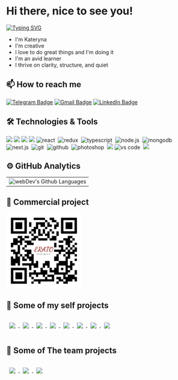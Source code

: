 # Hi there, nice to see you!

 [![Typing SVG](https://readme-typing-svg.herokuapp.com?color=%f2ec3c&lines=Software+Engineer)](https://git.io/typing-svg)  
- I'm Kateryna
- I'm creative
- I love to do great things and I'm doing it
- I'm an avid learner
- I thrive on clarity, structure, and quiet


## 📫 How to reach me

[![Telegram Badge](https://img.shields.io/badge/Telegram-informational?style=flat&logo=Telegram&logoColor=white&color=1086CA)](https://t.me/KaterynaB0rysenko)
[![Gmail Badge](https://img.shields.io/badge/Gmail-informational?style=flat&logo=Gmail&logoColor=white&color=D54B3C)](mailto:k.borysenko.kyiv@gmail.com)
[![LinkedIn Badge](https://img.shields.io/badge/LinkedIn-informational?style=flat&logo=LinkedIn&logoColor=white&color=0D76A8)](https://www.linkedin.com/in/kateryna-borysenko-176b0b216/)

## 🛠️ Technologies & Tools

![](https://img.shields.io/badge/HTML5-E34F26?style=for-the-badge&logo=html5&logoColor=white)
![](https://img.shields.io/badge/CSS3-1572B6?style=for-the-badge&logo=css3&logoColor=white)
![](https://img.shields.io/badge/Sass-CC6699?style=for-the-badge&logo=sass&logoColor=white)
![](https://img.shields.io/badge/JavaScript-EFD53C?style=for-the-badge&logo=javascript&logoColor=black)
<img alt="react" src="https://img.shields.io/badge/react-61DAFB.svg?&style=for-the-badge&logo=react&logoColor=fff" />&nbsp;
<img alt="redux" src="https://img.shields.io/badge/redux-764ABC.svg?&style=for-the-badge&logo=redux&logoColor=fff" />&nbsp;
<img alt="typescript" src="https://img.shields.io/badge/typescript-007ACC.svg?&style=for-the-badge&logo=typescript&logoColor=fff" />&nbsp;
<img alt="node.js" src="https://img.shields.io/badge/node.js-90C53F.svg?&style=for-the-badge&logo=node.js&logoColor=fff" />&nbsp;
<img alt="mongodb" src="https://img.shields.io/badge/mongodb-26A944.svg?&style=for-the-badge&logo=mongodb&logoColor=fff" />&nbsp;
<img alt="next.js" src="https://img.shields.io/badge/next.js-000.svg?&style=for-the-badge&logo=next.js&logoColor=fff" />&nbsp;
<img alt="git" src="https://img.shields.io/badge/git-F05033.svg?&style=for-the-badge&logo=git&logoColor=fff" />&nbsp;
<img alt="github" src="https://img.shields.io/badge/github-000.svg?&style=for-the-badge&logo=github&logoColor=fff" />&nbsp;
<img alt="photoshop" src="https://img.shields.io/badge/photoshop-31A8FF.svg?&style=for-the-badge&logo=adobe-photoshop&logoColor=fff" />&nbsp;
![](https://img.shields.io/badge/Figma-1D1D1D?style=for-the-badge&logo=figma&logoColor=fff)
<img alt="vs code" src="https://img.shields.io/badge/vs code-007ACC.svg?&style=for-the-badge&logo=visual-studio-code&logoColor=fff" />&nbsp;
![](https://img.shields.io/badge/Webpack-89CFF3?style=for-the-badge&logo=webpack&logoColor=000)

## ⚙️ GitHub Analytics

<table>
  <tr>
    <td>
    <img height="195px"  alt="webDev's Github Languages" src="https://github-readme-stats-eight-theta.vercel.app/api/top-langs/?username=Kateryna-Borysenko&theme=algolia&layout=compact" />
  </tr>
</table>

## 📌 Сommercial project

<a href="https://erato-greece.com">
  <img src="./assets/qr-code.svg" width="200">
</a>

## 📌 Some of my self projects



<a href="https://github.com/Kateryna-Borysenko/phonebook">
  <img align="center" style="margin:1rem 0.5rem" src="https://github-readme-stats.vercel.app/api/pin/?username=kateryna-borysenko&repo=phonebook&title_color=ffffff&text_color=c9cacc&icon_color=white&bg_color=1A2B34" />
</a>

<a href="https://github.com/Kateryna-Borysenko/movie-searcher">
  <img align="center" style="margin:1rem 0.5rem" src="https://github-readme-stats.vercel.app/api/pin/?username=kateryna-borysenko&repo=movie-searcher&title_color=ffffff&text_color=c9cacc&icon_color=white&bg_color=1A2B34" />
</a>

<a href="https://github.com/Kateryna-Borysenko/react-intensive">
  <img align="center" style="margin:1rem 0.5rem" src="https://github-readme-stats.vercel.app/api/pin/?username=kateryna-borysenko&repo=react-intensive&title_color=ffffff&text_color=c9cacc&icon_color=white&bg_color=1A2B34" />
</a>

<a href="https://github.com/Kateryna-Borysenko/andersen-react-hw ">
  <img align="center" style="margin:1rem 0.5rem" src="https://github-readme-stats.vercel.app/api/pin/?username=kateryna-borysenko&repo=andersen-react-hw&title_color=ffffff&text_color=c9cacc&icon_color=white&bg_color=1A2B34" />
</a>

<a href="https://github.com/Kateryna-Borysenko/feedback-widget">
  <img align="center" style="margin:1rem 0.5rem" src="https://github-readme-stats.vercel.app/api/pin/?username=kateryna-borysenko&repo=feedback-widget&title_color=ffffff&text_color=c9cacc&icon_color=white&bg_color=1A2B34" />
</a>

<a href="https://github.com/Kateryna-Borysenko/react-hooks-todo-app">
  <img align="center" style="margin:1rem 0.5rem" src="https://github-readme-stats.vercel.app/api/pin/?username=kateryna-borysenko&repo=react-hooks-todo-app&title_color=ffffff&text_color=c9cacc&icon_color=white&bg_color=1A2B34" />
</a>

<a href="https://github.com/Kateryna-Borysenko/image-searcher">
  <img align="center" style="margin:1rem 0.5rem" src="https://github-readme-stats.vercel.app/api/pin/?username=kateryna-borysenko&repo=image-searcher&title_color=ffffff&text_color=c9cacc&icon_color=white&bg_color=1A2B34" />
</a>

<a href="https://github.com/Kateryna-Borysenko/web-studio">
  <img align="center" style="margin:1rem 0.5rem" src="https://github-readme-stats.vercel.app/api/pin/?username=kateryna-borysenko&repo=web-studio&title_color=ffffff&text_color=c9cacc&icon_color=white&bg_color=1A2B34" />
</a>

## 📌 Some of The team projects

<a href="https://github.com/Kateryna-Borysenko/books-reading">
  <img align="center" style="margin:1rem 0.5rem" src="https://github-readme-stats.vercel.app/api/pin/?username=Kateryna-Borysenko&repo=books-reading&title_color=ffffff&text_color=c9cacc&icon_color=white&bg_color=1A2B34" />
</a>

<a href="https://github.com/Kateryna-Borysenko/filmoteka">
  <img align="center" style="margin:1rem 0.5rem" src="https://github-readme-stats.vercel.app/api/pin/?username=Kateryna-Borysenko&repo=filmoteka&title_color=ffffff&text_color=c9cacc&icon_color=white&bg_color=1A2B34" />
</a>

<a href="https://github.com/Kateryna-Borysenko/ice-cream">
  <img align="center" style="margin:1rem 0.5rem" src="https://github-readme-stats.vercel.app/api/pin/?username=Kateryna-Borysenko&repo=ice-cream&title_color=ffffff&text_color=c9cacc&icon_color=white&bg_color=1A2B34" />
</a>

